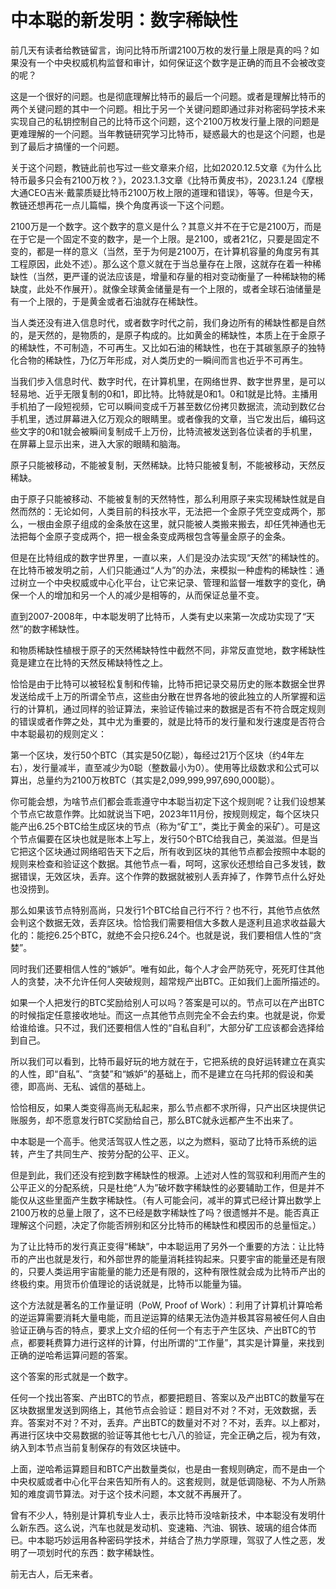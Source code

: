 # 中本聪的新发明：数字稀缺性

前几天有读者给教链留言，询问比特币所谓2100万枚的发行量上限是真的吗？如果没有一个中央权威机构监督和审计，如何保证这个数字是正确的而且不会被改变的呢？

这是一个很好的问题。也是彻底理解比特币的最后一个问题。或者是理解比特币的两个关键问题的其中一个问题。相比于另一个关键问题即通过非对称密码学技术来实现自己的私钥控制自己的比特币这个问题，这个2100万枚发行量上限的问题是更难理解的一个问题。当年教链研究学习比特币，疑惑最大的也是这个问题，也是到了最后才搞懂的一个问题。

关于这个问题，教链此前也写过一些文章来介绍，比如2020.12.5文章《为什么比特币最多只会有2100万枚？》，2023.1.3文章《比特币黄皮书》，2023.1.24《摩根大通CEO吉米·戴蒙质疑比特币2100万枚上限的道理和错误》，等等。但是今天，教链还想再花一点儿篇幅，换个角度再谈一下这个问题。

2100万是一个数字。这个数字的意义是什么？其意义并不在于它是2100万，而是在于它是一个固定不变的数字，是一个上限。是2100，或者21亿，只要是固定不变的，都是一样的意义（当然，至于为何是2100万，在计算机容量的角度另有其工程原因，此处不述）。那么这个意义就在于当总量存在上限，这就存在着一种稀缺性（当然，更严谨的说法应该是，增量和存量的相对变动衡量了一种稀缺物的稀缺度，此处不作展开）。就像全球黄金储量是有一个上限的，或者全球石油储量是有一个上限的，于是黄金或者石油就存在稀缺性。

当人类还没有进入信息时代，或者数字时代之前，我们身边所有的稀缺性都是自然的，是天然的，是物质的，是原子构成的。比如黄金的稀缺性，本质上在于金原子的稀缺性，不可制造，不可再生。又比如石油的稀缺性，也在于其碳氢原子的独特化合物的稀缺性，乃亿万年形成，对人类历史的一瞬间而言也近乎不可再生。

当我们步入信息时代、数字时代，在计算机里，在网络世界、数字世界里，是可以轻易地、近乎无限复制的0和1，即比特。比特就是0和1。0和1就是比特。主播用手机拍了一段短视频，它可以瞬间变成千万甚至数亿份拷贝数据流，流动到数亿台手机里，透过屏幕进入亿万观众的眼睛里。或者像我的文章，当它发出后，编码这些文字的0和1就会被瞬间复制成千上万份，比特流被发送到各位读者的手机里，在屏幕上显示出来，进入大家的眼睛和脑海。

原子只能被移动，不能被复制，天然稀缺。比特只能被复制，不能被移动，天然反稀缺。

由于原子只能被移动、不能被复制的天然特性，那么利用原子来实现稀缺性就是自然而然的：无论如何，人类目前的科技水平，无法把一个金原子凭空变成两个，那么，一根由金原子组成的金条放在这里，就只能被人类搬来搬去，却任凭神通也无法把每个金原子变成两个，把一根金条变成两根包含等量金原子的金条。

但是在比特组成的数字世界里，一直以来，人们是没办法实现“天然”的稀缺性的。在比特币被发明之前，人们只能通过“人为”的办法，来模拟一种虚构的稀缺性：通过树立一个中央权威或中心化平台，让它来记录、管理和监督一堆数字的变化，确保一个人的增加和另一个人的减少是相等的，从而保证总量不变。

直到2007-2008年，中本聪发明了比特币，人类有史以来第一次成功实现了“天然”的数字稀缺性。

和物质稀缺性植根于原子的天然稀缺特性中截然不同，非常反直觉地，数字稀缺性竟是建立在比特的天然反稀缺特性之上。

恰恰是由于比特可以被轻松复制和传输，比特币把记录交易历史的账本数据全世界发送给成千上万的所谓全节点，这些由分散在世界各地的彼此独立的人所掌握和运行的计算机，通过同样的验证算法，来验证传输过来的数据是否有不符合既定规则的错误或者作弊之处，其中尤为重要的，就是比特币的发行量和发行速度是否符合中本聪最初的规则定义：

第一个区块，发行50个BTC（其实是50亿聪），每经过21万个区块（约4年左右），发行量减半，直至减少为0聪（整数最小为0）。使用等比级数求和公式可以算出，总量约为2100万枚BTC（其实是2,099,999,997,690,000聪）。

你可能会想，为啥节点们都会乖乖遵守中本聪当初定下这个规则呢？让我们设想某个节点它故意作弊。比如就说当下吧，2023年11月份，按规则规定，每个区块只能产出6.25个BTC给生成区块的节点（称为“矿工”，类比于黄金的采矿）。可是这个节点偏要在区块也就是账本上写上，发行50个BTC给我自己，美滋滋。但是当它把这个区块通过网络昭告天下之后，所有收到区块的其他节点都会按照中本聪的规则来检查和验证这个数据。其他节点一看，呵呵，这家伙还想给自己多发钱，数据错误，无效区块，丢弃。这个作弊的数据就被别人丢弃掉了，作弊节点什么好处也没捞到。

那么如果该节点特别高尚，只发行1个BTC给自己行不行？也不行，其他节点依然会判这个数据无效，丢弃区块。恰恰我们需要相信大多数人是逐利且追求收益最大化的：能挖6.25个BTC，就绝不会只挖6.24个。也就是说，我们要相信人性的“贪婪”。

同时我们还要相信人性的“嫉妒”。唯有如此，每个人才会严防死守，死死盯住其他人的贪婪，决不允许任何人突破规则，超常规产出BTC。正如我们上面所描述的。

如果一个人把发行的BTC奖励给别人可以吗？答案是可以的。节点可以在产出BTC的时候指定任意接收地址。而这一点其他节点则完全不会去约束。也就是说，你爱给谁给谁。只不过，我们还要相信人性的“自私自利”，大部分矿工应该都会选择给到自己。

所以我们可以看到，比特币最好玩的地方就在于，它把系统的良好运转建立在真实的人性，即“自私”、“贪婪”和“嫉妒”的基础上，而不是建立在乌托邦的假设和美德，即高尚、无私、诚信的基础上。

恰恰相反，如果人类变得高尚无私起来，那么节点都不求所得，只产出区块提供记账服务，却不愿意发行BTC奖励给自己，那么BTC就永远都产生不出来了。

中本聪是一个高手。他灵活驾驭人性之恶，以之为燃料，驱动了比特币系统的运转，产生了共同生产、按劳分配的公平、正义。

但是到此，我们还没有挖到数字稀缺性的根源。上述对人性的驾驭和利用而产生的公平正义的分配系统，只是杜绝“人为”破坏数字稀缺性的必要辅助工作，但是并不能仅从这些里面产生数字稀缺性。（有人可能会问，减半的算式已经计算出数学上2100万枚的总量上限了，这不已经是数字稀缺性了吗？很遗憾并不是。能否真正理解这个问题，决定了你能否辨别和区分比特币的稀缺性和模因币的总量恒定。）

为了让比特币的发行真正变得“稀缺”，中本聪运用了另外一个重要的方法：让比特币的产出也就是发行，和外部世界的能量消耗挂钩起来。只要宇宙的能量还是有限的，只要人类运用宇宙能量的能力还是有限的，这种有限性就会成为比特币产出的终极约束。用货币价值理论的话说就是，比特币以能量为锚。

这个方法就是著名的工作量证明（PoW, Proof of Work）：利用了计算机计算哈希的逆运算需要消耗大量电能，而且逆运算的结果无法伪造并极其容易被任何人自由验证正确与否的特点，要求上文介绍的任何一个有志于产生区块、产出BTC的节点，都要耗费算力进行这样的计算，付出所谓的“工作量”，其实是计算量，来找到正确的逆哈希运算问题的答案。

这个答案的形式就是一个数字。

任何一个找出答案、产出BTC的节点，都要把题目、答案以及产出BTC的数量写在区块数据里发送到网络上，其他节点会验证：题目对不对？不对，无效数据，丢弃。答案对不对？不对，丢弃。产出BTC的数量对不对？不对，丢弃。以上都对，再进行区块中交易数据的验证等其他七七八八的验证，完全正确之后，视为有效，纳入到本节点当前复制保存的有效区块链中。

上面，逆哈希运算题目和BTC产出数量类似，也是由一套规则确定，而不是由一个中央权威或者中心化平台来告知所有人的。这套规则，就是低调隐秘、不为人所熟知的难度调节算法。对于这个技术问题，本文就不再展开了。

曾有不少人，特别是计算机专业人士，表示比特币没啥新技术，中本聪没有发明什么新东西。这么说，汽车也就是发动机、变速箱、汽油、钢铁、玻璃的组合体而已。中本聪巧妙运用各种密码学技术，并结合了热力学原理，驾驭了人性之恶，发明了一项划时代的东西：数字稀缺性。

前无古人，后无来者。
